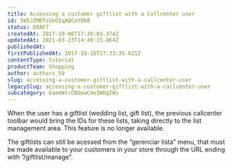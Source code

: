 ```yaml
---
title: Accessing a customer giftlist with a Callcenter user
id: 5W5JZMEPzGkOIqAQCoYO68
status: DRAFT
createdAt: 2017-10-06T17:39:03.374Z
updatedAt: 2021-03-23T14:49:15.864Z
publishedAt: 
firstPublishedAt: 2017-10-16T17:33:35.621Z
contentType: tutorial
productTeam: Shopping
author: authors_59
slug: accessing-a-customer-giftlist-with-a-callcenter-user
legacySlug: accessing-a-customer-giftlist-with-a-callcenter-user
subcategory: 6aeeWirCBUwwCmeIWOgIWs
---
```


When the user has a giftlist (wedding list, gift list), the previous callcenter toolbar would bring the IDs for these lists, taking directly to the list management area. This feature is no longer available.

The giftlists can still be acessed from the “gerenciar lista” menu, that must be made available to your customers in your store through the URL ending with ”/giftlist/manage”.
